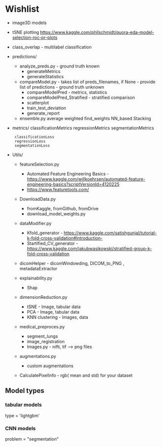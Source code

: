 
# Wishlist

 - image3D models
 - tSNE plotting https://www.kaggle.com/philschmidt/quora-eda-model-selection-roc-pr-plots
 - class_overlap - multilabel classification 
 - predictions/ 
   - analyze_preds.py   - ground truth known
     - generateMetrics
     - generateStatistics 
   - compareModel.py - takes list of preds_filenames, if None - provide list of predictions - ground truth unknown
     - compareModelPred  - metrics, statistics
     - compareModelPred_Stratified - stratified comparison
     - scatterplot
     - train_test_deviation
     - generate_report 
   - ensemble.py
              average
              weighted
              find_weights
              NN_based
              Stacking
 - metrics/
        classificationMetrics
        regressionMetrics
        segmentationMetrics

        classificationLoss
        regressionLoss
        segmentationLoss
 
 - Utils/ 
   - featureSelection.py
     - Automated Feature Engineering Basics  - https://www.kaggle.com/willkoehrsen/automated-feature-engineering-basics?scriptVersionId=4120225
     - https://www.featuretools.com/
   - DownloadData.py
     - fromKaggle, fromGithub, fromDrive
     - download_model_weights.py
   - dataModifier.py
     - Kfold_generator - https://www.kaggle.com/satishgunjal/tutorial-k-fold-cross-validation#Introduction-
     - Startified_CV_generator - https://www.kaggle.com/jakubwasikowski/stratified-group-k-fold-cross-validation
   - dicomHelper - dicomWindowding, DICOM_to_PNG , metadataExtractor

   - explainability.py
     - Shap

   - dimensionReduction.py 
     - tSNE - Image, tabular data 
     - PCA - Image, tabular data
     - KNN clustering - Images, data
   
   - medical_preproces.py
     - segment_lungs
     - image_registration
     - Images.py - nifti, tif --> png files
   - augmentations.py 
     - custom augmentations
   - CalculatePixelInfo  - rgb( mean and std) for your dataset



##  Model types
### tabular models
type = 'lightgbm'

### CNN models
problem =  "segmentation"



